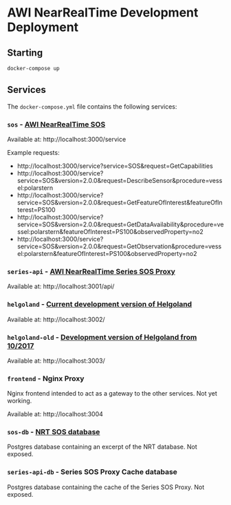 # AWI NearRealTime Development Deployment

## Starting

```sh
docker-compose up
```

## Services

The `docker-compose.yml` file contains the following services:

### `sos` - [AWI NearRealTime SOS](https://github.com/52North/awi-nearrealtime-sos)

Available at: http://localhost:3000/service

Example requests:
* http://localhost:3000/service?service=SOS&request=GetCapabilities
* http://localhost:3000/service?service=SOS&version=2.0.0&request=DescribeSensor&procedure=vessel:polarstern
* http://localhost:3000/service?service=SOS&version=2.0.0&request=GetFeatureOfInterest&featureOfInterest=PS100
* http://localhost:3000/service?service=SOS&version=2.0.0&request=GetDataAvailability&procedure=vessel:polarstern&featureOfInterest=PS100&observedProperty=no2
* http://localhost:3000/service?service=SOS&version=2.0.0&request=GetObservation&procedure=vessel:polarstern&featureOfInterest=PS100&observedProperty=no2


### `series-api` - [AWI NearRealTime Series SOS Proxy](https://github.com/52North/awi-nearrealtime-series-proxy)

Available at: http://localhost:3001/api/

### `helgoland` - [Current development version of Helgoland](https://github.com/52North/helgoland/tree/feature/angularUpgrade)

Available at: http://localhost:3002/

### `helgoland-old` - [Development version of Helgoland from 10/2017](https://github.com/autermann/helgoland/tree/awi)

Available at: http://localhost:3003/

### `frontend` - Nginx Proxy

Nginx frontend intended to act as a gateway to the other services. Not yet working.

Available at: http://localhost:3004

### `sos-db` - [NRT SOS database](https://github.com/52North/awi-nearrealtime-example-db)

Postgres database containing an excerpt of the NRT database. Not exposed.

### `series-api-db` - Series SOS Proxy Cache database

Postgres database containing the cache of the Series SOS Proxy. Not exposed.
